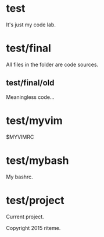# test
It's just my code lab.

# test/final
All files in the folder are code sources.

## test/final/old
Meaningless code...

# test/myvim
$MYVIMRC

# test/mybash
My bashrc.

# test/project
Current project.

Copyright 2015 riteme.
